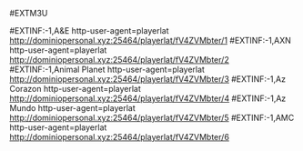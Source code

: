 #EXTM3U

#EXTINF:-1,A&E
http-user-agent=playerlat
http://dominiopersonal.xyz:25464/playerlat/fV4ZVMbter/1
#EXTINF:-1,AXN
http-user-agent=playerlat
http://dominiopersonal.xyz:25464/playerlat/fV4ZVMbter/2
#EXTINF:-1,Animal Planet
http-user-agent=playerlat
http://dominiopersonal.xyz:25464/playerlat/fV4ZVMbter/3
#EXTINF:-1,Az Corazon
http-user-agent=playerlat
http://dominiopersonal.xyz:25464/playerlat/fV4ZVMbter/4
#EXTINF:-1,Az Mundo
http-user-agent=playerlat
http://dominiopersonal.xyz:25464/playerlat/fV4ZVMbter/5
#EXTINF:-1,AMC
http-user-agent=playerlat
http://dominiopersonal.xyz:25464/playerlat/fV4ZVMbter/6
